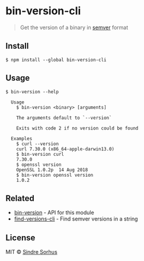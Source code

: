 # bin-version-cli

> Get the version of a binary in [semver](https://github.com/npm/node-semver) format


## Install

```
$ npm install --global bin-version-cli
```


## Usage

```
$ bin-version --help

  Usage
    $ bin-version <binary> [arguments]

    The arguments default to `--version`

    Exits with code 2 if no version could be found

  Examples
    $ curl --version
    curl 7.30.0 (x86_64-apple-darwin13.0)
    $ bin-version curl
    7.30.0
    $ openssl version
    OpenSSL 1.0.2p  14 Aug 2018
    $ bin-version openssl version
    1.0.2
```


## Related

- [bin-version](https://github.com/sindresorhus/bin-version) - API for this module
- [find-versions-cli](https://github.com/sindresorhus/find-versions-cli) - Find semver versions in a string


## License

MIT © [Sindre Sorhus](https://sindresorhus.com)
